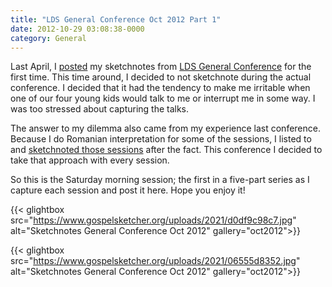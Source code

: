 ```yaml
---
title: "LDS General Conference Oct 2012 Part 1"
date: 2012-10-29 03:08:38-0000
category: General
---
```


Last April, I <a href="https://www.bennorris.blog/2012/04/05/lds-general-conference.html" title="LDS General Conference April 2012">posted</a> my sketchnotes from <a href="http://www.lds.org/general-conference/about-general-conference" title="LDS General Conference" target="_blank">LDS General Conference</a> for the first time. This time around, I decided to not sketchnote during the actual conference. I decided that it had the tendency to make me irritable when one of our four young kids would talk to me or interrupt me in some way. I was too stressed about capturing the talks.

The answer to my dilemma also came from my experience last conference. Because I do Romanian interpretation for some of the sessions, I listed to and <a href="https://www.bennorris.blog/2012/05/14/lds-general-conference.html" title="LDS General Conference April 2012 Part II">sketchnoted those sessions</a> after the fact. This conference I decided to take that approach with every session.

So this is the Saturday morning session; the first in a five-part series as I capture each session and post it here. Hope you enjoy it!

{{< glightbox src="https://www.gospelsketcher.org/uploads/2021/d0df9c98c7.jpg" alt="Sketchnotes General Conference Oct 2012" gallery="oct2012">}}

{{< glightbox src="https://www.gospelsketcher.org/uploads/2021/06555d8352.jpg" alt="Sketchnotes General Conference Oct 2012" gallery="oct2012">}}
